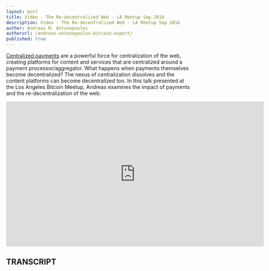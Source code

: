 ```yaml
---
layout: post
title: Video - The Re-decentralized Web - LA Meetup Sep 2016
description: Video - The Re-decentralized Web - LA Meetup Sep 2016
author: Andreas M. Antonopoulos
authorurl: /andreas-antonopoulos-bitcoin-expert/
published: true
---
```


<p><a href="/video-bitcoin-101-what-happens-when-we-decentralize-money/">Centralized payments</a> are a powerful force for centralization of the web, creating platforms for content and services that are centralized around a payment processor/aggregator. What happens when payments themselves become decentralized? The nexus of centralization dissolves and the content platforms can become decentralized too. In this talk presented at the Los Angeles Bitcoin Meetup, Andreas examines the impact of payments and the re-decentralization of the web.</p>

<center><iframe width="700" height="394" src="https://www.youtube.com/embed/plDP4bqv740?list=PLPQwGV1aLnTthcG265_FYSaV24hFScvC0" frameborder="0" allowfullscreen></iframe></center>

<h2>TRANSCRIPT</h2>
